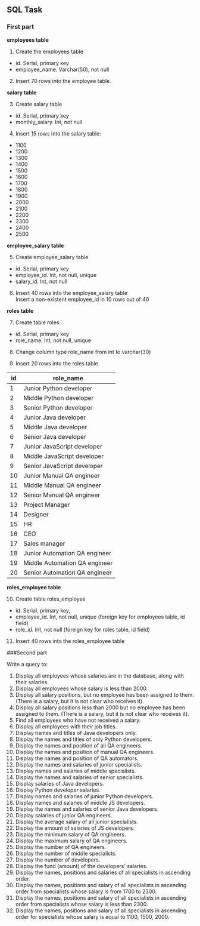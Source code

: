 ## SQL Task

### First part

**employees table**  

1. Create the employees table  
- id. Serial, primary key  
- employee_name. Varchar(50), not null  

2. Insert 70 rows into the employee table.  

**salary table**  

3. Create salary table  
- id. Serial, primary key  
- monthly_salary. Int, not null  

4. Insert 15 rows into the salary table:  
- 1100
- 1200
- 1300
- 1400
- 1500
- 1600
- 1700
- 1800
- 1900
- 2000
- 2100
- 2200
- 2300
- 2400
- 2500

**employee_salary table**  

5. Create employee_salary table  
- id. Serial, primary key  
- employee_id. Int, not null, unique  
- salary_id. Int, not null  

6. Insert 40 rows into the employee_salary table  
Insert a non-existent employee_id in 10 rows out of 40  

**roles table**  

7. Create table roles
- id. Serial, primary key
- role_name. Int, not null, unique  

8. Change column type role_name from int to varchar(30)  

9. Insert 20 rows into the roles table  

|id	|role_name                     |
|---|------------------------------|
|1	|Junior Python developer       |
|2	|Middle Python developer       |
|3	|Senior Python developer       |
|4	|Junior Java developer         |
|5	|Middle Java developer         |
|6	|Senior Java developer         |
|7	|Junior JavaScript developer   |
|8	|Middle JavaScript developer   |
|9	|Senior JavaScript developer   | 
|10	|Junior Manual QA engineer     |
|11	|Middle Manual QA engineer     |
|12	|Senior Manual QA engineer     |
|13	|Project Manager               |
|14	|Designer                      |
|15	|HR                            |
|16	|CEO                           |
|17	|Sales manager                 |
|18	|Junior Automation QA engineer |
|19	|Middle Automation QA engineer |
|20	|Senior Automation QA engineer |

**roles_employee table**

10. Create table roles_employee  
- id. Serial, primary key,  
- employee_id. Int, not null, unique (foreign key for employees table, id field)  
- role_id. Int, not null (foreign key for roles table, id field)  

11. Insert 40 rows into the roles_employee table  

###Second part

Write a query to:  
1. Display all employees whose salaries are in the database, along with their salaries.  
2. Display all employees whose salary is less than 2000.  
3. Display all salary positions, but no employee has been assigned to them. (There is a salary, but it is not clear who receives it).  
4. Display all salary positions less than 2000 but no employee has been assigned to them. (There is a salary, but it is not clear who receives it).  
5. Find all employees who have not received a salary.  
6. Display all employees with their job titles.  
7. Display names and titles of Java developers only.  
8. Display the names and titles of only Python developers.  
9. Display the names and position of all QA engineers.  
10. Display the names and position of manual QA engineers.  
11. Display the names and position of QA automators.  
12. Display the names and salaries of junior specialists.  
13. Display names and salaries of middle specialists.  
14. Display the names and salaries of senior specialists.  
15. Display salaries of Java developers.   
16. Display Python developer salaries.  
17. Display names and salaries of junior Python developers.  
18. Display names and salaries of middle JS developers.  
19. Display the names and salaries of senior Java developers.  
20. Display salaries of junior QA engineers.  
21. Display the average salary of all junior specialists.  
22. Display the amount of salaries of JS developers.  
23. Display the minimum salary of QA engineers.  
24. Display the maximum salary of QA engineers.  
25. Display the number of QA engineers.  
26. Display the number of middle specialists.  
27. Display the number of developers.  
28. Display the fund (amount) of the developers' salaries.  
29. Display the names, positions and salaries of all specialists in ascending order.  
30. Display the names, positions and salary of all specialists in ascending order from specialists whose salary is from 1700 to 2300.    
31. Display the names, positions and salary of all specialists in ascending order from specialists whose salary is less than 2300.  
32. Display the names, positions and salary of all specialists in ascending order for specialists whose salary is equal to 1100, 1500, 2000.  